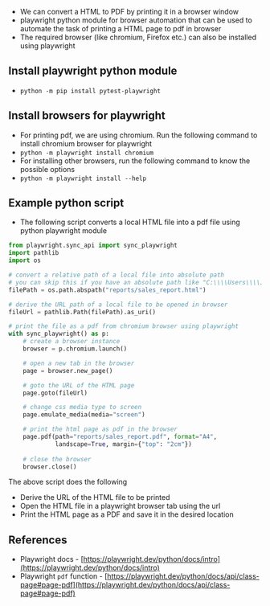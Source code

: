 
-   We can convert a HTML to PDF by printing it in a browser window
-   playwright python module for browser automation that can be used to automate the task of printing a HTML page to pdf in browser
-   The required browser (like chromium, Firefox etc.) can also be installed using playwright

## Install playwright python module

-   `python -m pip install pytest-playwright`

## Install browsers for playwright

-   For printing pdf, we are using chromium. Run the following command to install chromium browser for playwright
-   `python -m playwright install chromium`
-   For installing other browsers, run the following command to know the possible options
-   `python -m playwright install --help`

## Example python script

-   The following script converts a local HTML file into a pdf file using python playwright module

```python
from playwright.sync_api import sync_playwright
import pathlib
import os

# convert a relative path of a local file into absolute path
# you can skip this if you have an absolute path like "C:\\\\Users\\\\James\\\\reports\\\\sales_report.html"
filePath = os.path.abspath("reports/sales_report.html")

# derive the URL path of a local file to be opened in browser
fileUrl = pathlib.Path(filePath).as_uri()

# print the file as a pdf from chromium browser using playwright
with sync_playwright() as p:
    # create a browser instance
    browser = p.chromium.launch()

    # open a new tab in the browser
    page = browser.new_page()

    # goto the URL of the HTML page
    page.goto(fileUrl)

    # change css media type to screen
    page.emulate_media(media="screen")

    # print the html page as pdf in the browser
    page.pdf(path="reports/sales_report.pdf", format="A4",
             landscape=True, margin={"top": "2cm"})
    
    # close the browser
    browser.close()

```

The above script does the following

-   Derive the URL of the HTML file to be printed
-   Open the HTML file in a playwright browser tab using the url
-   Print the HTML page as a PDF and save it in the desired location

## References

-   Playwright docs - [https://playwright.dev/python/docs/intro](https://playwright.dev/python/docs/intro)
-   Playwright `pdf` function - [https://playwright.dev/python/docs/api/class-page#page-pdf](https://playwright.dev/python/docs/api/class-page#page-pdf)
<!--stackedit_data:
eyJoaXN0b3J5IjpbMTM2MjM4Mjc2M119
-->